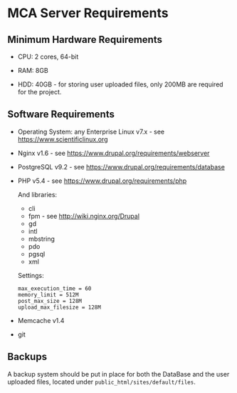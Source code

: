
# MCA Server Requirements


## Minimum Hardware Requirements
  * CPU: 2 cores, 64-bit

  * RAM: 8GB

  * HDD: 40GB - for storing user uploaded files, only 200MB are required for the project.


## Software Requirements
  * Operating System: any Enterprise Linux v7.x - see https://www.scientificlinux.org

  * Nginx v1.6 - see https://www.drupal.org/requirements/webserver

  * PostgreSQL v9.2 - see https://www.drupal.org/requirements/database

  * PHP v5.4 - see https://www.drupal.org/requirements/php
    
    And libraries:
    * cli
    * fpm - see http://wiki.nginx.org/Drupal
    * gd
    * intl
    * mbstring
    * pdo
    * pgsql
    * xml
    
    Settings: 
    ```
    max_execution_time = 60
    memory_limit = 512M
    post_max_size = 128M
    upload_max_filesize = 128M
    ```

  * Memcache v1.4

  * git


## Backups

A backup system should be put in place for both the DataBase and the user
uploaded files, located under `public_html/sites/default/files`.
